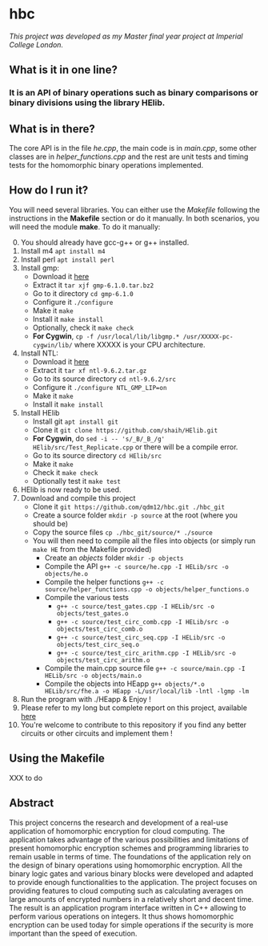 # hbc

_This project was developed as my Master final year project at Imperial College London._

## What is it in **one** line? ##
### It is an API of binary operations such as binary comparisons or binary divisions using the library HElib.

## What is in there? ##
The core API is in the file _he.cpp_, the main code is in _main.cpp_, some other classes are in _helper_functions.cpp_ and the rest are unit tests and timing tests for the homomorphic binary operations implemented. 

## How do I run it? ##

You will need several libraries.
You can either use the _Makefile_ following the instructions in the **Makefile** section or do it manually.
In both scenarios, you will need the module **make**.
To do it manually:

0. You should already have gcc-g++ or g++ installed.
1. Install m4 `apt install m4`
2. Install perl `apt install perl`
3. Install gmp:
    * Download it [here](https://gmplib.org/download/gmp/gmp-6.1.0.tar.bz2)
    * Extract it `tar xjf gmp-6.1.0.tar.bz2`
    * Go to it directory `cd gmp-6.1.0`
    * Configure it `./configure`
    * Make it `make`
    * Install it `make install`
    * Optionally, check it `make check`
    * **For Cygwin**, `cp -f /usr/local/lib/libgmp.* /usr/XXXXX-pc-cygwin/lib/` where XXXXX is your CPU architecture.
4. Install NTL:
    * Download it [here](http://www.shoup.net/ntl/ntl-9.6.2.tar.gz)
    * Extract it `tar xf ntl-9.6.2.tar.gz`
    * Go to its source directory `cd ntl-9.6.2/src`
    * Configure it `./configure NTL_GMP_LIP=on`
    * Make it `make`
    * Install it `make install`
5. Install HElib
    * Install git `apt install git`
    * Clone it `git clone https://github.com/shaih/HElib.git`
    * **For Cygwin**, do `sed -i -- 's/_B/_B_/g' HElib/src/Test_Replicate.cpp` or there will be a compile error.
    * Go to its source directory `cd HElib/src`
    * Make it `make`
    * Check it `make check`
    * Optionally test it `make test`
6. HElib is now ready to be used.
7. Download and compile this project
    * Clone it `git https://github.com/qdm12/hbc.git ./hbc_git`
    * Create a source folder `mkdir -p source` at the root (where you should be)
    * Copy the source files `cp ./hbc_git/source/* ./source`
    * You will then need to compile all the files into objects (or simply run `make HE` from the Makefile provided)
       * Create an _objects_ folder `mkdir -p objects`
       * Compile the API `g++ -c source/he.cpp -I HELib/src -o objects/he.o`
       * Compile the helper functions `g++ -c source/helper_functions.cpp -o objects/helper_functions.o`
       * Compile the various tests
          * `g++ -c source/test_gates.cpp -I HELib/src -o objects/test_gates.o`
          * `g++ -c source/test_circ_comb.cpp -I HELib/src -o objects/test_circ_comb.o`
          * `g++ -c source/test_circ_seq.cpp -I HELib/src -o objects/test_circ_seq.o`
          * `g++ -c source/test_circ_arithm.cpp -I HELib/src -o objects/test_circ_arithm.o`
       * Compile the main.cpp source file `g++ -c source/main.cpp -I HELib/src -o objects/main.o`
       * Compile the objects into HEapp `g++ objects/*.o HELib/src/fhe.a -o HEapp -L/usr/local/lib -lntl -lgmp -lm`
8. Run the program with ./HEapp & Enjoy !
9. Please refer to my long but complete report on this project, available [here](www.google.com)
10. You're welcome to contribute to this repository if you find any better circuits or other circuits and implement them !

## Using the Makefile ##
XXX to do


## Abstract ##
This project concerns the research and development of a real-use application of homomorphic encryption for cloud computing. The application takes advantage of the various possibilities and limitations of present homomorphic encryption schemes and programming libraries to remain usable in terms of time. The foundations of the application rely on the design of binary operations using homomorphic encryption. All the binary logic gates and various binary blocks were developed and adapted to provide enough functionalities to the application. The project focuses on providing features to cloud computing such as calculating averages on large amounts of encrypted numbers in a relatively short and decent time. The result is an application program interface written in C++ allowing to perform various operations on integers. It thus shows homomorphic encryption can be used today for simple operations if the security is more important than the speed of execution. 
